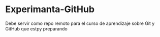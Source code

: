 # Experimanta-GitHub
Debe servir como repo remoto para el curso de aprendizaje sobre Git y GitHub que estpy preparando

